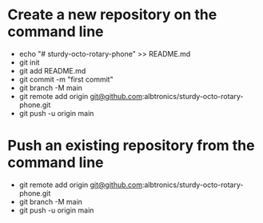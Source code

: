 # Create a new repository on the command line

- echo "# sturdy-octo-rotary-phone" >> README.md
- git init
- git add README.md
- git commit -m "first commit"
- git branch -M main
- git remote add origin git@github.com:albtronics/sturdy-octo-rotary-phone.git
- git push -u origin main

# Push an existing repository from the command line

- git remote add origin git@github.com:albtronics/sturdy-octo-rotary-phone.git
- git branch -M main
- git push -u origin main

